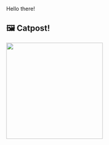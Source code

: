 Hello there!



## 🖼️ Catpost!

<sub>
    <img src="https://cdn2.thecatapi.com/images/cjk.jpg" height="256">
</sub>

